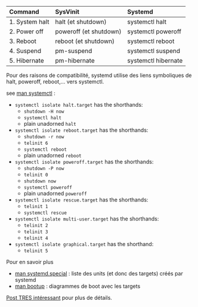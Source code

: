 | Command        | SysVinit               | Systemd             |
|:---------------|:-----------------------|:--------------------|
| 1. System halt | halt (et shutdown)     | systemctl halt      |
| 2. Power off   | poweroff (et shutdown) | systemctl poweroff  |
| 3. Reboot      | reboot (et shutdown)   | systemctl reboot    |
| 4. Suspend     | pm-suspend             | systemctl suspend   |
| 5. Hibernate   | pm-hibernate           | systemctl hibernate |

Pour des raisons de compatibilité, systemd utilise des liens symboliques de halt, poweroff, reboot,... vers systemctl.

see [man systemctl](https://freedesktop.org/software/systemd/man/systemctl.html) :
* `systemctl isolate halt.target` has the shorthands:
	* `shutdown -H now`
	* `systemctl halt`
	* plain unadorned `halt`
* `systemctl isolate reboot.target` has the shorthands:
	* `shutdown -r now`
	* `telinit 6`
	* `systemctl reboot`
	* plain unadorned `reboot`
* `systemctl isolate poweroff.target` has the shorthands:
	* `shutdown -P now`
	* `telinit 0`
	* `shutdown now`
	* `systemctl poweroff`
	* plain unadorned `poweroff`
* `systemctl isolate rescue.target` has the shorthands:
	* `telinit 1`
	* `systemctl rescue`
* `systemctl isolate multi-user.target` has the shorthands:
	* `telinit 2`
	* `telinit 3`
	* `telinit 4`
* `systemctl isolate graphical.target` has the shorthand:
	* `telinit 5`

Pour en savoir plus
* [man systemd.special](https://freedesktop.org/software/systemd/man/systemd.special.html) : liste des units (et donc des targets) créés par systemd
* [man bootup](https://www.freedesktop.org/software/systemd/man/bootup.html) : diagrammes de boot avec les targets

 [Post TRES intéressant](https://unix.stackexchange.com/questions/195898/what-is-the-difference-between-these-commands-for-bringing-down-a-linux-server/196014#196014) pour plus de détails.
